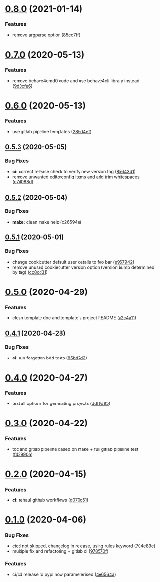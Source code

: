 # [0.8.0](https://github.com/opinionated-digital-center/python-library-project-generator/compare/v0.7.0...v0.8.0) (2021-01-14)


### Features

* remove argparse option ([85cc7ff](https://github.com/opinionated-digital-center/python-library-project-generator/commit/85cc7ff3740a7cd72bf6bbd583f7116dc34fc43c))

# [0.7.0](https://github.com/opinionated-digital-center/python-library-project-generator/compare/v0.6.0...v0.7.0) (2020-05-13)


### Features

* remove behave4cmd0 code and use behave4cli library instead ([9d0cfe6](https://github.com/opinionated-digital-center/python-library-project-generator/commit/9d0cfe6e2e14ee101b65f582c7dfdb9d5fa820eb))

# [0.6.0](https://github.com/opinionated-digital-center/python-library-project-generator/compare/v0.5.3...v0.6.0) (2020-05-13)


### Features

* use gitlab pipeline templates ([286d4ef](https://github.com/opinionated-digital-center/python-library-project-generator/commit/286d4ef6bb80fa6ce1f39f3d24066b3f361bc734))

## [0.5.3](https://github.com/opinionated-digital-center/python-library-project-generator/compare/v0.5.2...v0.5.3) (2020-05-05)


### Bug Fixes

* **ci:** correct release check to verify new version tag ([85643d1](https://github.com/opinionated-digital-center/python-library-project-generator/commit/85643d120bca6ce0f65f2b0827c610988e5db75a))
* remove unwanted editorconfig items and add trim whitespaces ([c7d088d](https://github.com/opinionated-digital-center/python-library-project-generator/commit/c7d088d5c2cee5b4a79f8ff15462c40830f515ab))

## [0.5.2](https://github.com/opinionated-digital-center/python-library-project-generator/compare/v0.5.1...v0.5.2) (2020-05-04)


### Bug Fixes

* **make:** clean make help ([c26594e](https://github.com/opinionated-digital-center/python-library-project-generator/commit/c26594ede0fbc6f16b781e797beaaae26492d51e))

## [0.5.1](https://github.com/opinionated-digital-center/python-library-project-generator/compare/v0.5.0...v0.5.1) (2020-05-01)


### Bug Fixes

* change cookicutter default user details  to foo bar ([e967942](https://github.com/opinionated-digital-center/python-library-project-generator/commit/e9679422684d95d694aded82876ae911d418e047))
* remove unused cookiecutter version option (version bump determined by tag) ([cc8cd31](https://github.com/opinionated-digital-center/python-library-project-generator/commit/cc8cd312928310ec83942ff19b46245aca2a2f5d))

# [0.5.0](https://github.com/opinionated-digital-center/python-library-project-generator/compare/v0.4.1...v0.5.0) (2020-04-29)


### Features

* clean template doc and template's project README ([a2c4a11](https://github.com/opinionated-digital-center/python-library-project-generator/commit/a2c4a11d86e9875cac79eb56c3324c72250b6900))

## [0.4.1](https://github.com/opinionated-digital-center/python-library-project-generator/compare/v0.4.0...v0.4.1) (2020-04-28)


### Bug Fixes

* **ci:** run forgotten bdd tests ([85bd7d3](https://github.com/opinionated-digital-center/python-library-project-generator/commit/85bd7d3f94e658234db2b21a192cc78466ce7fd8))

# [0.4.0](https://github.com/opinionated-digital-center/python-library-project-generator/compare/v0.3.0...v0.4.0) (2020-04-27)


### Features

* test all options for generating projects ([ddf9d95](https://github.com/opinionated-digital-center/python-library-project-generator/commit/ddf9d95bed1cf69e137c2d3b90ee97236431f21e))

# [0.3.0](https://github.com/opinionated-digital-center/python-library-project-generator/compare/v0.2.0...v0.3.0) (2020-04-22)


### Features

* toc and gitlab pipeline based on make + full gitlab pipeline test ([f43990a](https://github.com/opinionated-digital-center/python-library-project-generator/commit/f43990a5bc558f0cc25737ffc8b256ddbbbf8c15))

# [0.2.0](https://github.com/opinionated-digital-center/python-library-project-generator/compare/v0.1.0...v0.2.0) (2020-04-15)


### Features

* **ci:** rehaul github workflows ([d070c51](https://github.com/opinionated-digital-center/python-library-project-generator/commit/d070c51f2adcbe3357d722411f98e6307c52fbea))

# [0.1.0](https://github.com/opinionated-digital-center/cookiecutter-pypackage/compare/v0.0.0...v0.1.0) (2020-04-06)


### Bug Fixes

* cicd not skipped, changelog in release, using rules keyword ([704e89c](https://github.com/opinionated-digital-center/cookiecutter-pypackage/commit/704e89cc98427b859ebfbaf52490dbd98c849c9e))
* multiple fix and refactoring + gitlab ci ([978570f](https://github.com/opinionated-digital-center/cookiecutter-pypackage/commit/978570f8380d3c8257e75c56b99e7f0713a7169d))


### Features

* ci/cd release to pypi now parameterised ([4e6564a](https://github.com/opinionated-digital-center/cookiecutter-pypackage/commit/4e6564ac0101edfc7a4be984ae3183d4835bda2b))
